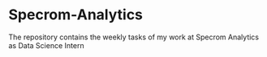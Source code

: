 # Specrom-Analytics
The repository contains the weekly tasks of my work at Specrom Analytics as Data Science Intern
